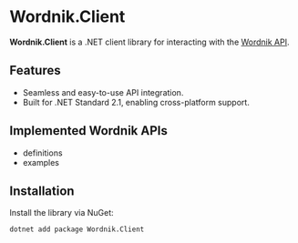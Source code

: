# Wordnik.Client

**Wordnik.Client** is a .NET client library for interacting with the [Wordnik API](https://wordnik.com/).

## Features

- Seamless and easy-to-use API integration.
- Built for .NET Standard 2.1, enabling cross-platform support.

## Implemented Wordnik APIs

- definitions
- examples

## Installation

Install the library via NuGet:

```bash
dotnet add package Wordnik.Client